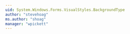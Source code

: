 ```yaml
---
uid: System.Windows.Forms.VisualStyles.BackgroundType
author: "stevehoag"
ms.author: "shoag"
manager: "wpickett"
---
```

